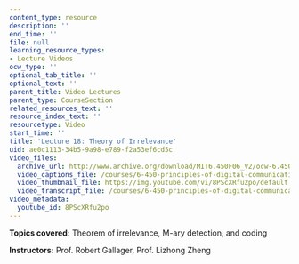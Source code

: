 ```yaml
---
content_type: resource
description: ''
end_time: ''
file: null
learning_resource_types:
- Lecture Videos
ocw_type: ''
optional_tab_title: ''
optional_text: ''
parent_title: Video Lectures
parent_type: CourseSection
related_resources_text: ''
resource_index_text: ''
resourcetype: Video
start_time: ''
title: 'Lecture 18: Theory of Irrelevance'
uid: ae0c1113-34b5-9a98-e789-f2a53ef6cd5c
video_files:
  archive_url: http://www.archive.org/download/MIT6.450F06_V2/ocw-6.450-f06-2003-11-19_300k.mp4
  video_captions_file: /courses/6-450-principles-of-digital-communications-i-fall-2006/f5addb4940ff577ca660e77d0b0a1ce2_8PScXRfu2po.vtt
  video_thumbnail_file: https://img.youtube.com/vi/8PScXRfu2po/default.jpg
  video_transcript_file: /courses/6-450-principles-of-digital-communications-i-fall-2006/283afebc968c98656232999e22fa5517_8PScXRfu2po.pdf
video_metadata:
  youtube_id: 8PScXRfu2po
---
```


**Topics covered:** Theorem of irrelevance, M-ary detection, and coding

**Instructors:** Prof. Robert Gallager, Prof. Lizhong Zheng



